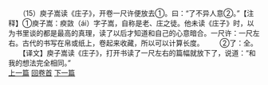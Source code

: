 　　（15）庾子嵩读《庄子》，开卷一尺许便放去①。曰：“了不异人意②。”【注释】①庾子嵩：瘐敳（ái）字子嵩，自称是老、庄之徒。他未读《庄子》时，以为书里谈的都是最高的真理，读了以后才知道和自己的心意暗合。一尺许：一尺左右。古代的书写在帛或纸上，卷起来收藏，所以可以计算长度。
　　②了：全。
　　【译文】庾子嵩读《庄子》，打开书读了一尺左右的篇幅就放下了，说道：“和我的想法完全相同。”
<br>[上一篇](04_014) [回卷首](04_000) [下一篇](04_016)

